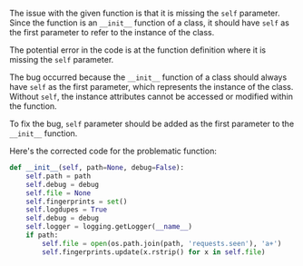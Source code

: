 The issue with the given function is that it is missing the `self` parameter. Since the function is an `__init__` function of a class, it should have `self` as the first parameter to refer to the instance of the class.

The potential error in the code is at the function definition where it is missing the `self` parameter.

The bug occurred because the `__init__` function of a class should always have `self` as the first parameter, which represents the instance of the class. Without `self`, the instance attributes cannot be accessed or modified within the function.

To fix the bug, `self` parameter should be added as the first parameter to the `__init__` function.

Here's the corrected code for the problematic function:

```python
def __init__(self, path=None, debug=False):
    self.path = path
    self.debug = debug
    self.file = None
    self.fingerprints = set()
    self.logdupes = True
    self.debug = debug
    self.logger = logging.getLogger(__name__)
    if path:
        self.file = open(os.path.join(path, 'requests.seen'), 'a+')
        self.fingerprints.update(x.rstrip() for x in self.file)
```